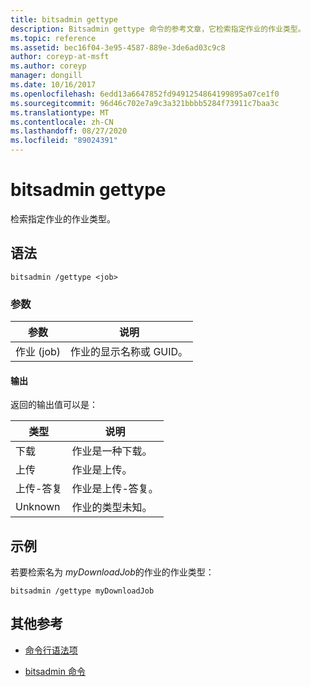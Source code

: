```yaml
---
title: bitsadmin gettype
description: Bitsadmin gettype 命令的参考文章，它检索指定作业的作业类型。
ms.topic: reference
ms.assetid: bec16f04-3e95-4587-889e-3de6ad03c9c8
author: coreyp-at-msft
ms.author: coreyp
manager: dongill
ms.date: 10/16/2017
ms.openlocfilehash: 6edd13a6647852fd9491254864199895a07ce1f0
ms.sourcegitcommit: 96d46c702e7a9c3a321bbbb5284f73911c7baa3c
ms.translationtype: MT
ms.contentlocale: zh-CN
ms.lasthandoff: 08/27/2020
ms.locfileid: "89024391"
---
```

# <a name="bitsadmin-gettype"></a>bitsadmin gettype

检索指定作业的作业类型。

## <a name="syntax"></a>语法

```
bitsadmin /gettype <job>
```

### <a name="parameters"></a>参数

| 参数 | 说明 |
| -------------- | -------------- |
| 作业 (job) | 作业的显示名称或 GUID。 |

#### <a name="output"></a>输出

返回的输出值可以是：

| 类型 | 说明 |
| --------------- | ----------- |
| 下载 | 作业是一种下载。 |
| 上传 | 作业是上传。 |
| 上传-答复 | 作业是上传-答复。 |
| Unknown | 作业的类型未知。 |

## <a name="examples"></a>示例

若要检索名为 *myDownloadJob*的作业的作业类型：

```
bitsadmin /gettype myDownloadJob
```

## <a name="additional-references"></a>其他参考

- [命令行语法项](command-line-syntax-key.md)

- [bitsadmin 命令](bitsadmin.md)
